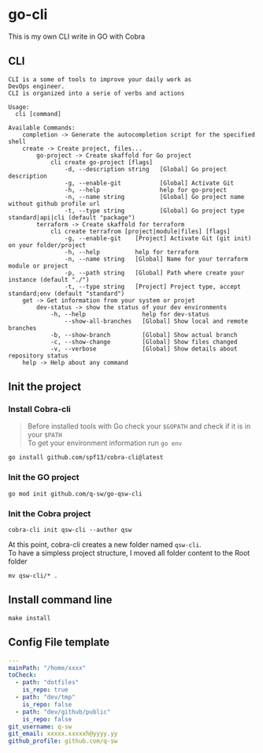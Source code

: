 # go-cli
This is my own CLI write in GO with Cobra

## CLI

```plaintext
CLI is a some of tools to improve your daily work as
DevOps engineer.
CLI is organized into a serie of verbs and actions

Usage:
  cli [command]

Available Commands:
    completion -> Generate the autocompletion script for the specified shell
    create -> Create project, files...
        go-project -> Create skaffold for Go project
            cli create go-project [flags]
                -d, --description string   [Global] Go project description
                -g, --enable-git           [Global] Activate Git
                -h, --help                 help for go-project
                -n, --name string          [Global] Go project name without github profile url
                -t, --type string          [Global] Go project type standard|api|cli (default "package")
        terraform -> Create skaffold for terraform
            cli create terrafrom [project|module|files] [flags]
                -g, --enable-git    [Project] Activate Git (git init) on your folder/project
                -h, --help          help for terraform
                -n, --name string   [Global] Name for your terraform module or project
                -p, --path string   [Global] Path where create your instance (default "./")
                -t, --type string   [Project] Project type, accept standard;env (default "standard")
    get -> Get information from your system or projet
        dev-status -> show the status of your dev environments
            -h, --help                help for dev-status
                --show-all-branches   [Global] Show local and remote branches
            -b, --show-branch         [Global] Show actual branch
            -c, --show-change         [Global] Show files changed
            -v, --verbose             [Global] Show details about repository status
    help -> Help about any command
```

## Init the project

### Install Cobra-cli
> Before installed tools with Go check your `$GOPATH` and check if it is in your `$PATH`  
> To get your environment information run `go env`

```shell
go install github.com/spf13/cobra-cli@latest
```

### Init the GO project
```shell
go mod init github.com/q-sw/go-qsw-cli
```

### Init the Cobra project
```shell
cobra-cli init qsw-cli --author qsw
```
At this point, cobra-cli creates a new folder named `qsw-cli`.  
To have a simpless project structure, I moved all folder content to the Root folder

```shell
mv qsw-cli/* .
```

## Install command line

```shell
make install
```

## Config File template
```yaml
---
mainPath: "/home/xxxx"
toCheck:
  - path: "dotfiles"
    is_repo: true
  - path: "dev/tmp"
    is_repo: false
  - path: "dev/github/public"
    is_repo: false
git_username: q-sw
git_email: xxxxx.xxxxxh@yyyy.yy
github_profile: github.com/q-sw
```
